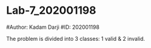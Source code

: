 # Lab-7_202001198
#Author: Kadam Darji
#ID: 202001198

The problem is divided into 3 classes: 1 valid & 2 invalid.
